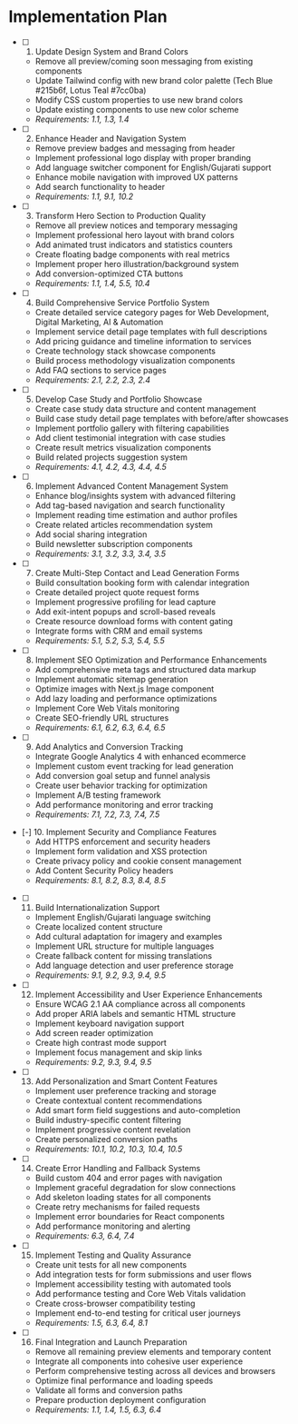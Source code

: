 # Implementation Plan

- [ ] 1. Update Design System and Brand Colors
  - Remove all preview/coming soon messaging from existing components
  - Update Tailwind config with new brand color palette (Tech Blue #215b6f, Lotus Teal #7cc0ba)
  - Modify CSS custom properties to use new brand colors
  - Update existing components to use new color scheme
  - _Requirements: 1.1, 1.3, 1.4_

- [ ] 2. Enhance Header and Navigation System
  - Remove preview badges and messaging from header
  - Implement professional logo display with proper branding
  - Add language switcher component for English/Gujarati support
  - Enhance mobile navigation with improved UX patterns
  - Add search functionality to header
  - _Requirements: 1.1, 9.1, 10.2_

- [ ] 3. Transform Hero Section to Production Quality
  - Remove all preview notices and temporary messaging
  - Implement professional hero layout with brand colors
  - Add animated trust indicators and statistics counters
  - Create floating badge components with real metrics
  - Implement proper hero illustration/background system
  - Add conversion-optimized CTA buttons
  - _Requirements: 1.1, 1.4, 5.5, 10.4_

- [ ] 4. Build Comprehensive Service Portfolio System
  - Create detailed service category pages for Web Development, Digital Marketing, AI & Automation
  - Implement service detail page templates with full descriptions
  - Add pricing guidance and timeline information to services
  - Create technology stack showcase components
  - Build process methodology visualization components
  - Add FAQ sections to service pages
  - _Requirements: 2.1, 2.2, 2.3, 2.4_

- [ ] 5. Develop Case Study and Portfolio Showcase
  - Create case study data structure and content management
  - Build case study detail page templates with before/after showcases
  - Implement portfolio gallery with filtering capabilities
  - Add client testimonial integration with case studies
  - Create result metrics visualization components
  - Build related projects suggestion system
  - _Requirements: 4.1, 4.2, 4.3, 4.4, 4.5_

- [ ] 6. Implement Advanced Content Management System
  - Enhance blog/insights system with advanced filtering
  - Add tag-based navigation and search functionality
  - Implement reading time estimation and author profiles
  - Create related articles recommendation system
  - Add social sharing integration
  - Build newsletter subscription components
  - _Requirements: 3.1, 3.2, 3.3, 3.4, 3.5_

- [ ] 7. Create Multi-Step Contact and Lead Generation Forms
  - Build consultation booking form with calendar integration
  - Create detailed project quote request forms
  - Implement progressive profiling for lead capture
  - Add exit-intent popups and scroll-based reveals
  - Create resource download forms with content gating
  - Integrate forms with CRM and email systems
  - _Requirements: 5.1, 5.2, 5.3, 5.4, 5.5_

- [ ] 8. Implement SEO Optimization and Performance Enhancements
  - Add comprehensive meta tags and structured data markup
  - Implement automatic sitemap generation
  - Optimize images with Next.js Image component
  - Add lazy loading and performance optimizations
  - Implement Core Web Vitals monitoring
  - Create SEO-friendly URL structures
  - _Requirements: 6.1, 6.2, 6.3, 6.4, 6.5_

- [ ] 9. Add Analytics and Conversion Tracking
  - Integrate Google Analytics 4 with enhanced ecommerce
  - Implement custom event tracking for lead generation
  - Add conversion goal setup and funnel analysis
  - Create user behavior tracking for optimization
  - Implement A/B testing framework
  - Add performance monitoring and error tracking
  - _Requirements: 7.1, 7.2, 7.3, 7.4, 7.5_

- [-] 10. Implement Security and Compliance Features
  - Add HTTPS enforcement and security headers
  - Implement form validation and XSS protection
  - Create privacy policy and cookie consent management
  - Add Content Security Policy headers
  - _Requirements: 8.1, 8.2, 8.3, 8.4, 8.5_

- [ ] 11. Build Internationalization Support
  - Implement English/Gujarati language switching
  - Create localized content structure
  - Add cultural adaptation for imagery and examples
  - Implement URL structure for multiple languages
  - Create fallback content for missing translations
  - Add language detection and user preference storage
  - _Requirements: 9.1, 9.2, 9.3, 9.4, 9.5_

- [ ] 12. Implement Accessibility and User Experience Enhancements
  - Ensure WCAG 2.1 AA compliance across all components
  - Add proper ARIA labels and semantic HTML structure
  - Implement keyboard navigation support
  - Add screen reader optimization
  - Create high contrast mode support
  - Implement focus management and skip links
  - _Requirements: 9.2, 9.3, 9.4, 9.5_

- [ ] 13. Add Personalization and Smart Content Features
  - Implement user preference tracking and storage
  - Create contextual content recommendations
  - Add smart form field suggestions and auto-completion
  - Build industry-specific content filtering
  - Implement progressive content revelation
  - Create personalized conversion paths
  - _Requirements: 10.1, 10.2, 10.3, 10.4, 10.5_

- [ ] 14. Create Error Handling and Fallback Systems
  - Build custom 404 and error pages with navigation
  - Implement graceful degradation for slow connections
  - Add skeleton loading states for all components
  - Create retry mechanisms for failed requests
  - Implement error boundaries for React components
  - Add performance monitoring and alerting
  - _Requirements: 6.3, 6.4, 7.4_

- [ ] 15. Implement Testing and Quality Assurance
  - Create unit tests for all new components
  - Add integration tests for form submissions and user flows
  - Implement accessibility testing with automated tools
  - Add performance testing and Core Web Vitals validation
  - Create cross-browser compatibility testing
  - Implement end-to-end testing for critical user journeys
  - _Requirements: 1.5, 6.3, 6.4, 8.1_

- [ ] 16. Final Integration and Launch Preparation
  - Remove all remaining preview elements and temporary content
  - Integrate all components into cohesive user experience
  - Perform comprehensive testing across all devices and browsers
  - Optimize final performance and loading speeds
  - Validate all forms and conversion paths
  - Prepare production deployment configuration
  - _Requirements: 1.1, 1.4, 1.5, 6.3, 6.4_